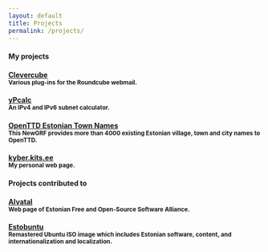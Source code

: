 ```yaml
---
layout: default
title: Projects
permalink: /projects/
---
```

<div class="container-fluid">
<h4><span class="fa fa-code fa-lg"></span> My projects</h4>
<div class="row">
<div class="col-md-6">
<div class="well well-sm">
<h4>
<a href="https://github.com/gynter/Clevercube" target="_blank">Clevercube</a><br />
<small>Various plug-ins for the Roundcube webmail.</small>
</h4>
</div>
</div>
<div class="col-md-6">
<div class="well well-sm">
<h4>
<a href="https://github.com/gynter/yPcalc" target="_blank">yPcalc</a><br />
<small>An IPv4 and IPv6 subnet calculator. </small>
</h4>
</div>
</div>
</div>
<div class="row">
<div class="col-md-6">
<div class="well well-sm">
<h4>
<a href="https://github.com/gynter/openttd-estonian-town-names" target="_blank">OpenTTD Estonian Town Names </a><br />
<small>This NewGRF provides more than 4000 existing Estonian village, town and city names to OpenTTD.</small>
</h4>
</div>
</div>
<div class="col-md-6">
<div class="well well-sm">
<h4>
<a href="https://github.com/gynter/gynter.github.io" target="_blank">kyber.kits.ee</a><br />
<small>My personal web page.</small>
</h4>
</div>
</div>
</div>
<h4><span class="fa fa-code-fork fa-lg"></span> Projects contributed to</h4>
<div class="row">
<div class="col-md-6">
<div class="well well-sm">
<h4>
<a href="http://alvatal.org" target="_blank">Alvatal</a><br />
<small>Web page of Estonian Free and Open-Source Software Alliance.</small>
</h4>
</div>
</div>
<div class="col-md-6">
<div class="well well-sm">
<h4>
<a href="http://www.estobuntu.org/" target="_blank">Estobuntu</a><br />
<small>Remastered Ubuntu ISO image which includes Estonian software, content, and internationalization and localization.</small>
</h4>
</div>
</div>
</div>
</div>
<div class="clearfix"></div>
